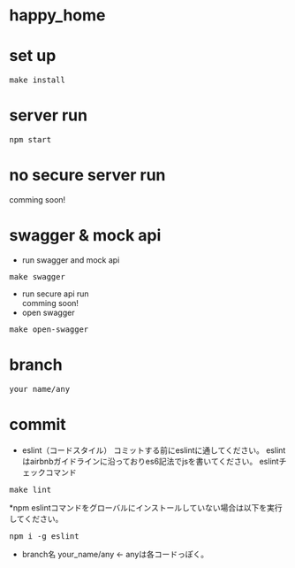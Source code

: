 # happy_home

# set up
<pre>
make install
</pre>

# server run
<pre>
npm start
</pre>

# no secure server run
comming soon!

# swagger & mock api
- run swagger and mock api
<pre>
make swagger
</pre>
- run secure api run  
comming soon!
- open swagger
<pre>
make open-swagger
</pre>

# branch
<pre>
your_name/any
</pre>

# commit
- eslint（コードスタイル）
    コミットする前にeslintに通してください。
    eslintはairbnbガイドラインに沿っておりes6記法でjsを書いてください。
    eslintチェックコマンド
<pre>
make lint
</pre>
*npm eslintコマンドをグローバルにインストールしていない場合は以下を実行してください。
<pre>
npm i -g eslint
</pre>

- branch名
    your_name/any <- anyは各コードっぽく。


    
    
